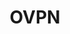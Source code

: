 ---
title: OVPN
description: List of fields exported together with basic flow fields on interface by OVPN plugin.    
fields: 
  -
    name: "OVPN_CONF_LEVEL"
    type: "uint8"
    ipfix: "8057/828"
    value: " 	level of confidence that the flow record is an OpenVPN tunnel"

---